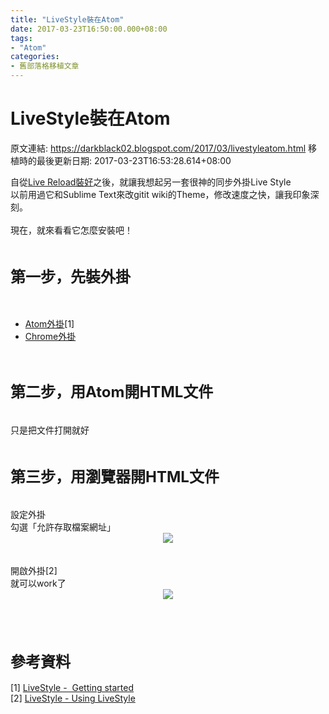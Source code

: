 ```yaml
---
title: "LiveStyle裝在Atom"
date: 2017-03-23T16:50:00.000+08:00
tags: 
- "Atom"
categories:
- 舊部落格移植文章
---
```


# LiveStyle裝在Atom

原文連結: https://darkblack02.blogspot.com/2017/03/livestyleatom.html
移植時的最後更新日期: 2017-03-23T16:53:28.614+08:00

自從<a href="https://darkblack02.blogspot.tw/2017/03/livereloadatom.html" target="_blank">Live Reload裝好</a>之後，就讓我想起另一套很神的同步外掛Live Style<br />以前用過它和Sublime Text來改gitit wiki的Theme，修改速度之快，讓我印象深刻。<br /><br />現在，就來看看它怎麼安裝吧！<br /><br /><h2><span style="font-size: x-large;">第一步，先裝外掛</span></h2><br /><ul><li><a href="https://atom.io/packages/livestyle-atom" target="_blank">Atom外掛</a>[1]</li><li><a href="https://chrome.google.com/webstore/detail/emmet-livestyle/diebikgmpmeppiilkaijjbdgciafajmg" target="_blank">Chrome外掛</a></li></ul><br /><h2><span style="font-size: x-large;">第二步，用Atom開HTML文件</span></h2><br />只是把文件打開就好<br /><br /><h2><span style="font-size: x-large;">第三步，用瀏覽器開HTML文件</span></h2><br />設定外掛<br />勾選「允許存取檔案網址」<br /><div class="separator" style="clear: both; text-align: center;"><a href="https://2.bp.blogspot.com/-mYiw84KmMP8/WNOMMXDj4cI/AAAAAAAAI8k/LxqRuUs8fTUXEKcQocYWME6TLNC7fN_oACLcB/s1600/SetupLiveStyle.png" imageanchor="1" style="margin-left: 1em; margin-right: 1em;"><img border="0" src="https://2.bp.blogspot.com/-mYiw84KmMP8/WNOMMXDj4cI/AAAAAAAAI8k/LxqRuUs8fTUXEKcQocYWME6TLNC7fN_oACLcB/s1600/SetupLiveStyle.png" /></a></div><br /><br />開啟外掛[2]<br />就可以work了<br /><div class="separator" style="clear: both; text-align: center;"><a href="http://livestyle.io/-/321969658/docs/img/ls-controls.png" imageanchor="1" style="margin-left: 1em; margin-right: 1em;"><img border="0" src="http://livestyle.io/-/321969658/docs/img/ls-controls.png" /></a></div><br /><br /><br /><h2><span style="font-size: x-large;">參考資料</span></h2>[1] <a href="http://livestyle.io/docs/" target="_blank">LiveStyle - &nbsp;Getting started</a><br />[2] <a href="http://livestyle.io/docs/using-livestyle/" target="_blank">LiveStyle - Using LiveStyle</a>
